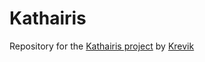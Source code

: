 # Kathairis
Repository for the [Kathairis project](https://minecraft.curseforge.com/projects/beta-kathairis) by [Krevik](https://github.com/Krevik)
